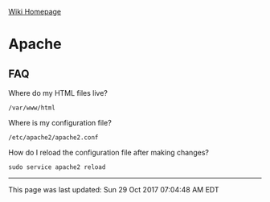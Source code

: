 [Wiki Homepage](index.md)
# Apache 
## FAQ
Where do my HTML files live?  
    
    /var/www/html

Where is my configuration file?

    /etc/apache2/apache2.conf

How do I reload the configuration file after making changes?

    sudo service apache2 reload

---
This page was last updated: Sun 29 Oct 2017 07:04:48 AM EDT 
